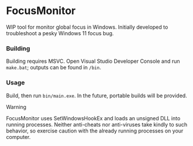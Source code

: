 # FocusMonitor

WIP tool for monitor global focus in Windows. Initially developed to troubleshoot a pesky Windows 11 focus bug.

### Building

Building requires MSVC. Open Visual Studio Developer Console and run `make.bat`; outputs can be found in `/bin`.

### Usage

Build, then run `bin/main.exe`. In the future, portable builds will be provided.

> [!WARNING]
> FocusMonitor uses SetWindowsHookEx and loads an unsigned DLL into running processes. Neither anti-cheats nor anti-viruses take kindly to such behavior, so exercise caution with the already running processes on your computer.